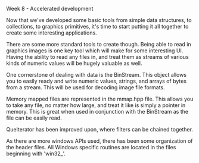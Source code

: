Week 8 - Accelerated development

Now that we've developed some basic tools from simple 
data structures, to collections, to graphics primitives,
it's time to start putting it all together to create some
interesting applications.

There are some more standard tools to create though.  Being
able to read in graphics images is one key tool which will 
make for some interesting UI.  Having the ability to read 
any files in, and treat them as streams of various kinds of
numeric values will be hugely valuable as well.

One cornerstone of dealing with data is the BinStream.  This 
object allows you to easily ready and write numeric values, 
strings, and arrays of bytes from a stream.  This will be used
for decoding image file formats.

Memory mapped files are represented in the mmap.hpp file.  This
allows you to take any file, no matter how large, and treat it 
like is simply a pointer in memory.  This is great when used in 
conjunction with the BinStream as the file can be easily read.

QueIterator has been improved upon, where filters can be chained
together.

As there are more windows APIs used, there has been some organization 
of the header files.  All Windows specific routines are located
in the files beginning with 'win32_'.